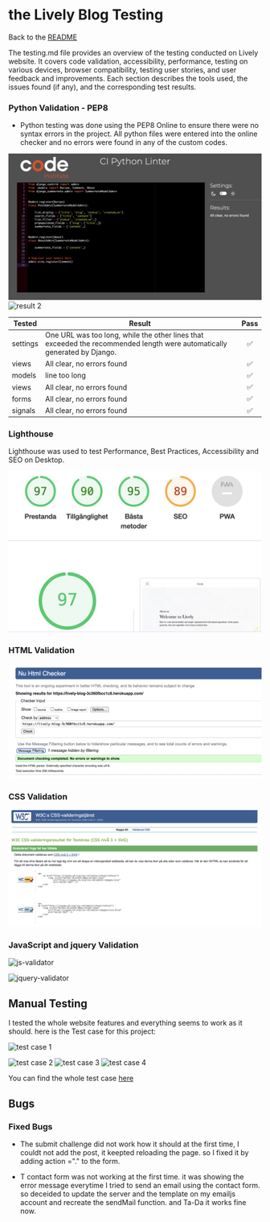 # the Lively Blog Testing

Back to the [README](README.md)

The testing.md file provides an overview of the testing conducted on Lively website. It covers code validation, accessibility, performance, testing on various devices, browser compatibility, testing user stories, and user feedback and improvements. Each section describes the tools used, the issues found (if any), and the corresponding test results.
 

### Python Validation - PEP8

* Python testing was done using the PEP8 Online to ensure there were no syntax errors in the project. All python files
were entered into the online checker and no errors were found in any of the custom codes.

![result](assets/readme/screenshots/pep8.png)
![result 2](https://github.com/soukasamadi/Smoothies-blog/assets/131408125/7cb7fe93-5e27-4323-b96a-310ac9579ef8)


| **Tested** | **Result** | **Pass** |
--- | --- | :---:
| settings | One URL was too long, while the other lines that exceeded the recommended length were automatically generated by Django. | :white_check_mark:
| views | All clear, no errors found | :white_check_mark:
|models |line too long  | :white_check_mark:
|views | All clear, no errors found | :white_check_mark:
|forms | All clear, no errors found | :white_check_mark:
|signals | All clear, no errors found | :white_check_mark:


### Lighthouse

Lighthouse was used to test Performance, Best Practices, Accessibility and SEO on Desktop.

![lighthouse](assets/readme/screenshots/lighthouse.png)

### HTML Validation

![html-check-validator](assets/readme/screenshots/html.png)

### CSS Validation

![css-validator](assets/readme/screenshots/w3c.png)


### JavaScript and jquery Validation

![js-validator](https://github.com/soukasamadi/Smoothies-blog/assets/131408125/9595a2fd-1f34-4331-ac18-de23a3b9c79b)

![jquery-validator](https://github.com/soukasamadi/Smoothies-blog/assets/131408125/e7c7c4e3-8dc8-4859-9275-9966673979e9)


## Manual Testing

I tested the whole website features and everything seems to work as it should.
here is the Test case for this project: 

![test case 1](https://github.com/soukasamadi/Smoothies-blog/assets/131408125/9b968acb-f21f-4b3e-b131-76e0148c1566)

![test case 2](https://github.com/soukasamadi/Smoothies-blog/assets/131408125/3140be56-883f-434c-9ed3-2669ce35ed2f)
![test case 3](https://github.com/soukasamadi/Smoothies-blog/assets/131408125/f139a72d-0999-46f2-8ea6-3a2615d1bc13)
![test case 4](https://github.com/soukasamadi/Smoothies-blog/assets/131408125/e0bb95a6-1e23-48f1-b12a-7e4208c3ee58)

You can find the whole test case [here](https://docs.google.com/spreadsheets/d/1zjgF-Venhyt5Ih8p6fvQ2mTkh-Tj8ilUuU2WZ6jdyR0/edit#gid=0)


## Bugs
### Fixed Bugs

* The submit challenge did not work how it should at the first time, I couldt not add the post, it keepted reloading the page. so I fixed it by adding action ="." to the form.

* T contact form was not working at the first time. it was showing the error message everytime I tried to send an email using the contact form. so deceided to update the server and the template on my emailjs account and recreate the sendMail function. and Ta-Da it works fine now.





